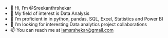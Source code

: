 - 👋 Hi, I’m @Sreekanthrshekar
- 👀 My field of interest is Data Analysis
- 🌱 I’m proficient in in python, pandas, SQL, Excel, Statistics and Power BI
- 💞️ I’m looking for interesting Data analytics project collaborations
- 📫 You can reach me at iamsrshekar@gmail.com

<!---
Sreekanthrshekar/Sreekanthrshekar is a ✨ special ✨ repository because its `README.md` (this file) appears on your GitHub profile.
You can click the Preview link to take a look at your changes.
--->
